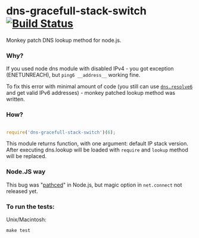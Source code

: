 dns-gracefull-stack-switch [![Build Status](https://travis-ci.org/floatdrop/dns-gracefull-stack-switch.png?branch=master)](https://travis-ci.org/floatdrop/dns-gracefull-stack-switch)
========

Monkey patch DNS lookup method for node.js.

### Why?

If you used node dns module with disabled IPv4 - you got exception (ENETUNREACH), but ```ping6 __address__``` working fine. 

To fix this error with minimal amount of code (you still can use [```dns.resolve6```](http://nodejs.org/docs/v0.8.25/api/dns.html#dns_dns_resolve6_domain_callback) and get valid IPv6 addresses) - monkey patched lookup method was written.

### How?

```javascript

require('dns-gracefull-stack-switch')(6);

```

This module returns function, with one argument: default IP stack version. After executing dns.lookup will be loaded with ```require``` and ```lookup``` method will be replaced.

### Node.JS way

This bug was "[pathced](https://github.com/joyent/node/commit/edd2fcccf022c7014b374674012283422faa1bed)" in Node.js, but magic option in ```net.connect``` not released yet.

### To run the tests:

Unix/Macintosh:

    make test

